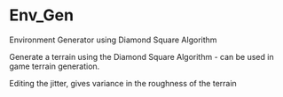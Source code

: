 # Env_Gen
Environment Generator using Diamond Square Algorithm

Generate a terrain using the Diamond Square Algorithm - can be used in game terrain generation.

Editing the jitter, gives variance in the roughness of the terrain
